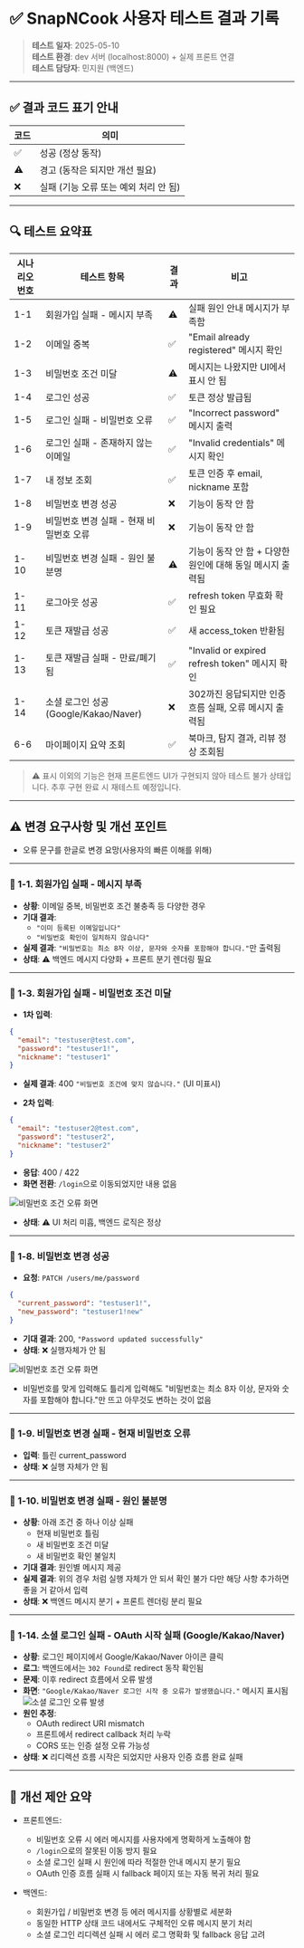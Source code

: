 # ✅ SnapNCook 사용자 테스트 결과 기록

> **테스트 일자**: 2025-05-10  
> **테스트 환경**: dev 서버 (localhost:8000) + 실제 프론트 연결  
> **테스트 담당자**: 민지원 (백엔드)

---

## ✅ 결과 코드 표기 안내

| 코드 | 의미 |
|------|------|
| ✅ | 성공 (정상 동작) |
| ⚠️ | 경고 (동작은 되지만 개선 필요) |
| ❌ | 실패 (기능 오류 또는 예외 처리 안 됨) |

---

## 🔍 테스트 요약표

| 시나리오 번호 | 테스트 항목                           | 결과   | 비고 |
|---------------|--------------------------------------|--------|--------|
| 1-1           | 회원가입 실패 - 메시지 부족           |  ⚠️   | 실패 원인 안내 메시지가 부족함 |
| 1-2           | 이메일 중복                          |  ✅    | "Email already registered" 메시지 확인 |
| 1-3           | 비밀번호 조건 미달                    |  ⚠️    | 메시지는 나왔지만 UI에서 표시 안 됨 |
| 1-4           | 로그인 성공                          |  ✅    | 토큰 정상 발급됨 |
| 1-5           | 로그인 실패 - 비밀번호 오류            |  ✅   | "Incorrect password" 메시지 출력 |
| 1-6           | 로그인 실패 - 존재하지 않는 이메일     |  ✅    | "Invalid credentials" 메시지 확인 |
| 1-7           | 내 정보 조회                          |  ✅    | 토큰 인증 후 email, nickname 포함 |
| 1-8           | 비밀번호 변경 성공                     |  ❌    | 기능이 동작 안 함 |
| 1-9           | 비밀번호 변경 실패 - 현재 비밀번호 오류 |  ❌    | 기능이 동작 안 함 |
| 1-10          | 비밀번호 변경 실패 - 원인 불분명        |  ⚠️    | 기능이 동작 안 함 + 다양한 원인에 대해 동일 메시지 출력됨 |
| 1-11          | 로그아웃 성공                          |  ✅    | refresh token 무효화 확인 필요 |
| 1-12          | 토큰 재발급 성공                       |  ✅    | 새 access_token 반환됨 |
| 1-13          | 토큰 재발급 실패 - 만료/폐기됨          |  ✅    | "Invalid or expired refresh token" 메시지 확인 |
| 1-14          | 소셜 로그인 성공 (Google/Kakao/Naver)   |  ❌   | 302까진 응답되지만 인증 흐름 실패, 오류 메시지 출력됨 |
| 6-6           | 마이페이지 요약 조회                    |  ✅    | 북마크, 탐지 결과, 리뷰 정상 조회됨 |

> ⚠️ 표시 이외의 기능은 현재 프론트엔드 UI가 구현되지 않아 테스트 불가 상태입니다. 추후 구현 완료 시 재테스트 예정입니다.

---

## ⚠️ 변경 요구사항 및 개선 포인트

- 오류 문구를 한글로 변경 요망(사용자의 빠른 이해를 위해)

---

### 🔹 1-1. 회원가입 실패 - 메시지 부족

- **상황**: 이메일 중복, 비밀번호 조건 불충족 등 다양한 경우
- **기대 결과**:
  - `"이미 등록된 이메일입니다"`
  - `"비밀번호 확인이 일치하지 않습니다"`
- **실제 결과**: `"비밀번호는 최소 8자 이상, 문자와 숫자를 포함해야 합니다."`만 출력됨
- **상태**: ⚠️ 백엔드 메시지 다양화 + 프론트 분기 렌더링 필요

---

### 🔹 1-3. 회원가입 실패 - 비밀번호 조건 미달

- **1차 입력**:
```json
{
  "email": "testuser@test.com",
  "password": "testuser1!",
  "nickname": "testuser1"
}
```
- **실제 결과**: 400 `"비밀번호 조건에 맞지 않습니다."` (UI 미표시)

- **2차 입력**:
```json
{
  "email": "testuser2@test.com",
  "password": "testuser2",
  "nickname": "testuser2"
}
```
- **응답**: 400 / 422  
- **화면 전환**: `/login`으로 이동되었지만 내용 없음

![비밀번호 조건 오류 화면](../image/1st/password_error.png)

- **상태**: ⚠️ UI 처리 미흡, 백엔드 로직은 정상

---

### 🔹 1-8. 비밀번호 변경 성공

- **요청**: `PATCH /users/me/password`
```json
{
  "current_password": "testuser1!",
  "new_password": "testuser1!new"
}
```
- **기대 결과**: 200, `"Password updated successfully"`
- **상태**: ❌ 실행자체가 안 됨

![비밀번호 조건 오류 화면](../image/1st/change_password_error.png)
- 비밀번호를 맞게 입력해도 틀리게 입력해도 "비밀번호는 최소 8자 이상, 문자와 숫자를 포함해야 합니다."만 뜨고 아무것도 변하는 것이 없음

---

### 🔹 1-9. 비밀번호 변경 실패 - 현재 비밀번호 오류

- **입력**: 틀린 current_password
- **상태**: ❌ 실행 자체가 안 됨

---

### 🔹 1-10. 비밀번호 변경 실패 - 원인 불분명

- **상황**: 아래 조건 중 하나 이상 실패
  - 현재 비밀번호 틀림
  - 새 비밀번호 조건 미달
  - 새 비밀번호 확인 불일치
- **기대 결과**: 원인별 메시지 제공
- **실제 결과**: 위의 경우 처럼 실행 자체가 안 되서 확인 불가 다만 해당 사항 추가하면 좋을 거 같아서 입력
- **상태**: ❌ 백엔드 메시지 분기 + 프론트 렌더링 분리 필요

---

### 🔹 1-14. 소셜 로그인 실패 - OAuth 시작 실패 (Google/Kakao/Naver)

- **상황**: 로그인 페이지에서 Google/Kakao/Naver 아이콘 클릭
- **로그**: 백엔드에서는 `302 Found`로 redirect 동작 확인됨
- **문제**: 이후 redirect 흐름에서 오류 발생
- **화면**: `"Google/Kakao/Naver 로그인 시작 중 오류가 발생했습니다."` 메시지 표시됨
![소셜 로그인 오류 발생](../image/1st/oauth_login_error.png)
- **원인 추정**:
  - OAuth redirect URI mismatch
  - 프론트에서 redirect callback 처리 누락
  - CORS 또는 인증 설정 오류 가능성
- **상태**: ❌ 리디렉션 흐름 시작은 되었지만 사용자 인증 흐름 완료 실패

---

## 📝 개선 제안 요약

- 프론트엔드:
  - 비밀번호 오류 시 에러 메시지를 사용자에게 명확하게 노출해야 함
  - `/login`으로의 잘못된 이동 방지 필요
  - 소셜 로그인 실패 시 원인에 따라 적절한 안내 메시지 분기 필요
  - OAuth 인증 흐름 실패 시 fallback 페이지 또는 자동 복귀 처리 필요

- 백엔드:
  - 회원가입 / 비밀번호 변경 등 에러 메시지를 상황별로 세분화
  - 동일한 HTTP 상태 코드 내에서도 구체적인 오류 메시지 분기 처리
  - 소셜 로그인 리디렉션 실패 시 에러 로그 명확화 및 fallback 응답 고려
